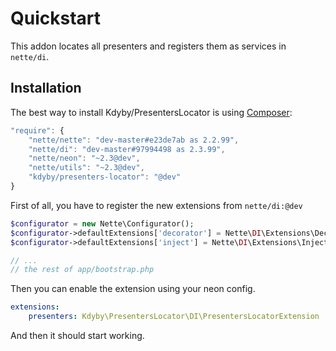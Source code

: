 Quickstart
==========

This addon locates all presenters and registers them as services in `nette/di`.



Installation
-----------

The best way to install Kdyby/PresentersLocator is using  [Composer](http://getcomposer.org/):

```js
"require": {
	"nette/nette": "dev-master#e23de7ab as 2.2.99",
	"nette/di": "dev-master#97994498 as 2.3.99",
	"nette/neon": "~2.3@dev",
	"nette/utils": "~2.3@dev",
	"kdyby/presenters-locator": "@dev"
}
```

First of all, you have to register the new extensions from `nette/di:@dev`

```php
$configurator = new Nette\Configurator();
$configurator->defaultExtensions['decorator'] = Nette\DI\Extensions\DecoratorExtension::class;
$configurator->defaultExtensions['inject'] = Nette\DI\Extensions\InjectExtension::class;

// ...
// the rest of app/bootstrap.php
```

Then you can enable the extension using your neon config.

```yml
extensions:
	presenters: Kdyby\PresentersLocator\DI\PresentersLocatorExtension
```

And then it should start working.
